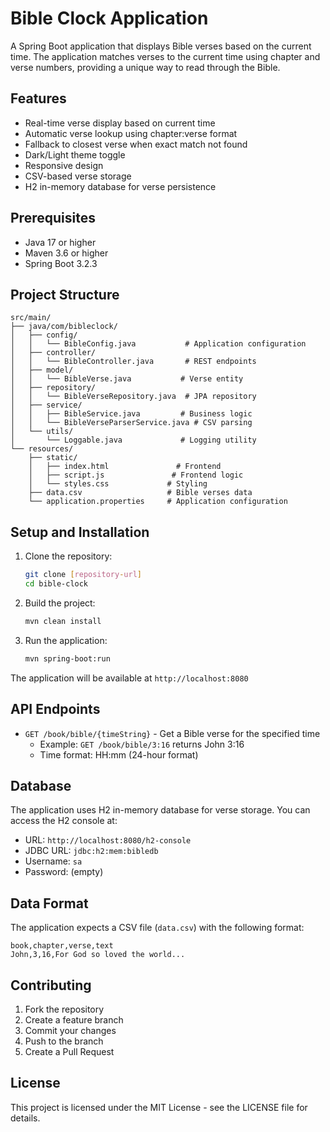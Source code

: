# Bible Clock Application

A Spring Boot application that displays Bible verses based on the current time. The application matches verses to the current time using chapter and verse numbers, providing a unique way to read through the Bible.

## Features

- Real-time verse display based on current time
- Automatic verse lookup using chapter:verse format
- Fallback to closest verse when exact match not found
- Dark/Light theme toggle
- Responsive design
- CSV-based verse storage
- H2 in-memory database for verse persistence

## Prerequisites

- Java 17 or higher
- Maven 3.6 or higher
- Spring Boot 3.2.3

## Project Structure

```
src/main/
├── java/com/bibleclock/
│   ├── config/
│   │   └── BibleConfig.java           # Application configuration
│   ├── controller/
│   │   └── BibleController.java       # REST endpoints
│   ├── model/
│   │   └── BibleVerse.java           # Verse entity
│   ├── repository/
│   │   └── BibleVerseRepository.java  # JPA repository
│   ├── service/
│   │   ├── BibleService.java         # Business logic
│   │   └── BibleVerseParserService.java # CSV parsing
│   └── utils/
│       └── Loggable.java             # Logging utility
└── resources/
    ├── static/
    │   ├── index.html               # Frontend
    │   ├── script.js               # Frontend logic
    │   └── styles.css             # Styling
    ├── data.csv                   # Bible verses data
    └── application.properties     # Application configuration
```

## Setup and Installation

1. Clone the repository:
   ```bash
   git clone [repository-url]
   cd bible-clock
   ```

2. Build the project:
   ```bash
   mvn clean install
   ```

3. Run the application:
   ```bash
   mvn spring-boot:run
   ```

The application will be available at `http://localhost:8080`

## API Endpoints

- `GET /book/bible/{timeString}` - Get a Bible verse for the specified time
  - Example: `GET /book/bible/3:16` returns John 3:16
  - Time format: HH:mm (24-hour format)

## Database

The application uses H2 in-memory database for verse storage. You can access the H2 console at:
- URL: `http://localhost:8080/h2-console`
- JDBC URL: `jdbc:h2:mem:bibledb`
- Username: `sa`
- Password: (empty)

## Data Format

The application expects a CSV file (`data.csv`) with the following format:
```
book,chapter,verse,text
John,3,16,For God so loved the world...
```

## Contributing

1. Fork the repository
2. Create a feature branch
3. Commit your changes
4. Push to the branch
5. Create a Pull Request

## License

This project is licensed under the MIT License - see the LICENSE file for details. 